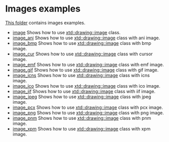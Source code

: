 # Images examples

[This folder](.) contains images examples.

* [image](image/README.md) Shows how to use [xtd::drawing::image](https://gammasoft71.github.io/xtd/reference_guides/latest/classxtd_1_1drawing_1_1image.html) class.
* [image_ani](image_ani/README.md) Shows how to use [xtd::drawing::image](https://gammasoft71.github.io/xtd/reference_guides/latest/classxtd_1_1drawing_1_1image.html) class with ani image.
* [image_bmp](image_bmp/README.md) Shows how to use [xtd::drawing::image](https://gammasoft71.github.io/xtd/reference_guides/latest/classxtd_1_1drawing_1_1image.html) class with bmp image.
* [image_cur](image_cur/README.md) Shows how to use [xtd::drawing::image](https://gammasoft71.github.io/xtd/reference_guides/latest/classxtd_1_1drawing_1_1image.html) class with cursor image.
* [image_emf](image_emf/README.md) Shows how to use [xtd::drawing::image](https://gammasoft71.github.io/xtd/reference_guides/latest/classxtd_1_1drawing_1_1image.html) class with emf image.
* [image_gif](image_gif/README.md) Shows how to use [xtd::drawing::image](https://gammasoft71.github.io/xtd/reference_guides/latest/classxtd_1_1drawing_1_1image.html) class with gif image.
* [image_icns](image_icns/README.md) Shows how to use [xtd::drawing::image](https://gammasoft71.github.io/xtd/reference_guides/latest/classxtd_1_1drawing_1_1image.html) class with icns image.
* [image_ico](image_ico/README.md) Shows how to use [xtd::drawing::image](https://gammasoft71.github.io/xtd/reference_guides/latest/classxtd_1_1drawing_1_1image.html) class with ico image.
* [image_iif](image_iif/README.md) Shows how to use [xtd::drawing::image](https://gammasoft71.github.io/xtd/reference_guides/latest/classxtd_1_1drawing_1_1image.html) class with iif image.
* [image_jpeg](image_jpeg/README.md) Shows how to use [xtd::drawing::image](https://gammasoft71.github.io/xtd/reference_guides/latest/classxtd_1_1drawing_1_1image.html) class with jpeg image.
* [image_pcx](image_pcx/README.md) Shows how to use [xtd::drawing::image](https://gammasoft71.github.io/xtd/reference_guides/latest/classxtd_1_1drawing_1_1image.html) class with pcx image.
* [image_png](image_png/README.md) Shows how to use [xtd::drawing::image](https://gammasoft71.github.io/xtd/reference_guides/latest/classxtd_1_1drawing_1_1image.html) class with png image.
* [image_pnm](image_pnm/README.md) Shows how to use [xtd::drawing::image](https://gammasoft71.github.io/xtd/reference_guides/latest/classxtd_1_1drawing_1_1image.html) class with pnm image.
* [image_xpm](image_xpm/README.md) Shows how to use [xtd::drawing::image](https://gammasoft71.github.io/xtd/reference_guides/latest/classxtd_1_1drawing_1_1image.html) class with xpm image.
